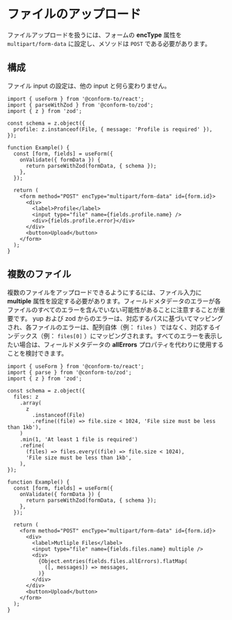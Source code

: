 # ファイルのアップロード

ファイルアップロードを扱うには、フォームの **encType** 属性を `multipart/form-data` に設定し、メソッドは `POST` である必要があります。

## 構成

ファイル input の設定は、他の input と何ら変わりません。

```tsx
import { useForm } from '@conform-to/react';
import { parseWithZod } from '@conform-to/zod';
import { z } from 'zod';

const schema = z.object({
  profile: z.instanceof(File, { message: 'Profile is required' }),
});

function Example() {
  const [form, fields] = useForm({
    onValidate({ formData }) {
      return parseWithZod(formData, { schema });
    },
  });

  return (
    <form method="POST" encType="multipart/form-data" id={form.id}>
      <div>
        <label>Profile</label>
        <input type="file" name={fields.profile.name} />
        <div>{fields.profile.error}</div>
      </div>
      <button>Upload</button>
    </form>
  );
}
```

## 複数のファイル

複数のファイルをアップロードできるようにするには、ファイル入力に **multiple** 属性を設定する必要があります。フィールドメタデータのエラーが各ファイルのすべてのエラーを含んでいない可能性があることに注意することが重要です。 yup および zod からのエラーは、対応するパスに基づいてマッピングされ、各ファイルのエラーは、配列自体（例： `files` ）ではなく、対応するインデックス（例： `files[0]` ）にマッピングされます。すべてのエラーを表示したい場合は、フィールドメタデータの **allErrors** プロパティを代わりに使用することを検討できます。

```tsx
import { useForm } from '@conform-to/react';
import { parse } from '@conform-to/zod';
import { z } from 'zod';

const schema = z.object({
  files: z
    .array(
      z
        .instanceof(File)
        .refine((file) => file.size < 1024, 'File size must be less than 1kb'),
    )
    .min(1, 'At least 1 file is required')
    .refine(
      (files) => files.every((file) => file.size < 1024),
      'File size must be less than 1kb',
    ),
});

function Example() {
  const [form, fields] = useForm({
    onValidate({ formData }) {
      return parseWithZod(formData, { schema });
    },
  });

  return (
    <form method="POST" encType="multipart/form-data" id={form.id}>
      <div>
        <label>Mutliple Files</label>
        <input type="file" name={fields.files.name} multiple />
        <div>
          {Object.entries(fields.files.allErrors).flatMap(
            ([, messages]) => messages,
          )}
        </div>
      </div>
      <button>Upload</button>
    </form>
  );
}
```
